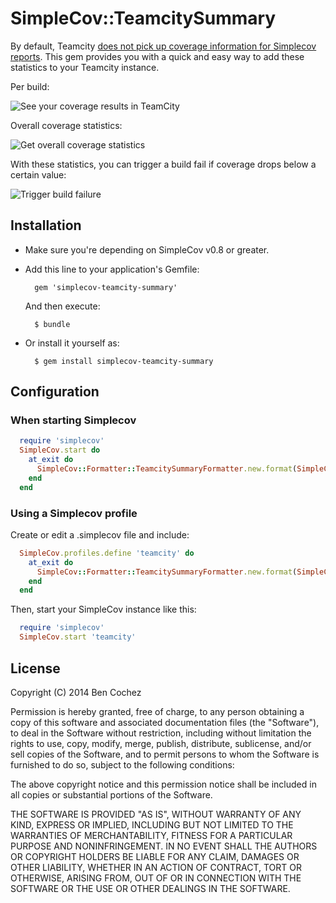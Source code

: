 # SimpleCov::TeamcitySummary

By default, Teamcity [does not pick up coverage information for Simplecov reports](http://confluence.jetbrains.com/display/TCD8/Code+Coverage). This gem provides you with a quick and easy way to add these statistics to your Teamcity instance.

Per build:

![See your coverage results in TeamCity](https://raw.github.com/benc/simplecov-teamcity-summary/master/img/coverage_results.png)

Overall coverage statistics:

![Get overall coverage statistics](https://raw.github.com/benc/simplecov-teamcity-summary/master/img/coverage_chart.png)

With these statistics, you can trigger a build fail if coverage drops below a certain value:

![Trigger build failure](https://raw.github.com/benc/simplecov-teamcity-summary/master/img/trigger_build_failure.png)

## Installation

* Make sure you're depending on SimpleCov v0.8 or greater.
* Add this line to your application's Gemfile:

        gem 'simplecov-teamcity-summary'
        
  And then execute:

        $ bundle

* Or install it yourself as:

        $ gem install simplecov-teamcity-summary

## Configuration

### When starting Simplecov

```ruby
  require 'simplecov'
  SimpleCov.start do
    at_exit do
      SimpleCov::Formatter::TeamcitySummaryFormatter.new.format(SimpleCov.result) if ENV['TEAMCITY_VERSION']
    end
  end
```

### Using a Simplecov profile

Create or edit a .simplecov file and include:

```ruby
  SimpleCov.profiles.define 'teamcity' do
    at_exit do
      SimpleCov::Formatter::TeamcitySummaryFormatter.new.format(SimpleCov.result) if ENV['TEAMCITY_VERSION']
    end
  end
```

Then, start your SimpleCov instance like this:

```ruby
  require 'simplecov'
  SimpleCov.start 'teamcity'
```

## License

Copyright (C) 2014 Ben Cochez

Permission is hereby granted, free of charge, to any person obtaining a copy of this software and associated documentation files (the "Software"), to deal in the Software without restriction, including without limitation the rights to use, copy, modify, merge, publish, distribute, sublicense, and/or sell copies of the Software, and to permit persons to whom the Software is furnished to do so, subject to the following conditions:

The above copyright notice and this permission notice shall be included in all copies or substantial portions of the Software.

THE SOFTWARE IS PROVIDED "AS IS", WITHOUT WARRANTY OF ANY KIND, EXPRESS OR IMPLIED, INCLUDING BUT NOT LIMITED TO THE WARRANTIES OF MERCHANTABILITY, FITNESS FOR A PARTICULAR PURPOSE AND NONINFRINGEMENT. IN NO EVENT SHALL THE AUTHORS OR COPYRIGHT HOLDERS BE LIABLE FOR ANY CLAIM, DAMAGES OR OTHER LIABILITY, WHETHER IN AN ACTION OF CONTRACT, TORT OR OTHERWISE, ARISING FROM, OUT OF OR IN CONNECTION WITH THE SOFTWARE OR THE USE OR OTHER DEALINGS IN THE SOFTWARE.